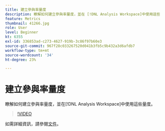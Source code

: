 ```yaml
---
title: 建立參與率量度
description: 瞭解如何建立參與率量度，並在 [!DNL Analysis Workspace]中使用這些量度。
feature: Metrics
thumbnail: 41266.jpg
role: User
level: Beginner
kt: 6355
exl-id: 336853ad-c273-4627-919b-3c86f97b60e3
source-git-commit: 967f28c033267520d041b3fb5c9b432a3d6afdb7
workflow-type: tm+mt
source-wordcount: '34'
ht-degree: 23%

---
```


# 建立參與率量度

瞭解如何建立參與率量度，並在[!DNL Analysis Workspace]中使用這些量度。

>[!VIDEO](https://video.tv.adobe.com/v/3429887/?quality=12&learn=on&captions=chi_hant)

如需詳細資訊，請參閱[文件](https://experienceleague.adobe.com/docs/analytics/components/calculated-metrics/calcmetric-workflow/participation-metric.html?lang=zh-Hant)。

